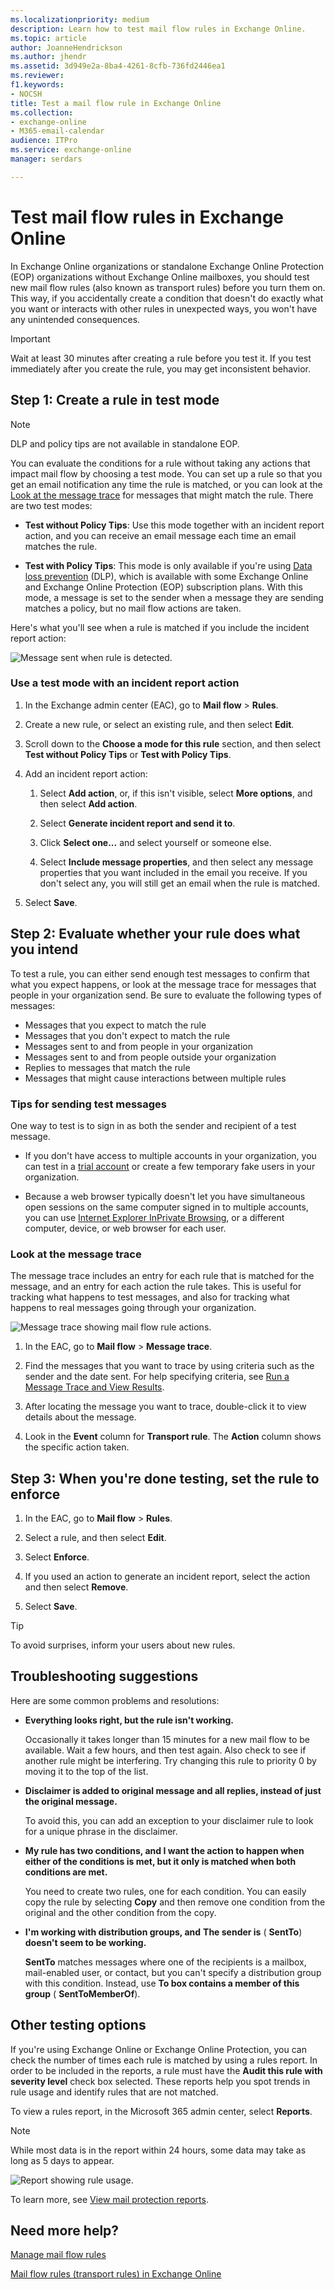 ```yaml
---
ms.localizationpriority: medium
description: Learn how to test mail flow rules in Exchange Online.
ms.topic: article
author: JoanneHendrickson
ms.author: jhendr
ms.assetid: 3d949e2a-8ba4-4261-8cfb-736fd2446ea1
ms.reviewer: 
f1.keywords:
- NOCSH
title: Test a mail flow rule in Exchange Online
ms.collection: 
- exchange-online
- M365-email-calendar
audience: ITPro
ms.service: exchange-online
manager: serdars

---
```


# Test mail flow rules in Exchange Online

In Exchange Online organizations or standalone Exchange Online Protection (EOP) organizations without Exchange Online mailboxes, you should test new mail flow rules (also known as transport rules) before you turn them on. This way, if you accidentally create a condition that doesn't do exactly what you want or interacts with other rules in unexpected ways, you won't have any unintended consequences.

> [!IMPORTANT]
> Wait at least 30 minutes after creating a rule before you test it. If you test immediately after you create the rule, you may get inconsistent behavior.

## Step 1: Create a rule in test mode

> [!NOTE]
> DLP and policy tips are not available in standalone EOP.

You can evaluate the conditions for a rule without taking any actions that impact mail flow by choosing a test mode. You can set up a rule so that you get an email notification any time the rule is matched, or you can look at the [Look at the message trace](#look-at-the-message-trace) for messages that might match the rule. There are two test modes:

- **Test without Policy Tips**: Use this mode together with an incident report action, and you can receive an email message each time an email matches the rule.

- **Test with Policy Tips**: This mode is only available if you're using [Data loss prevention](../../security-and-compliance/data-loss-prevention/data-loss-prevention.md) (DLP), which is available with some Exchange Online and Exchange Online Protection (EOP) subscription plans. With this mode, a message is set to the sender when a message they are sending matches a policy, but no mail flow actions are taken.

Here's what you'll see when a rule is matched if you include the incident report action:

![Message sent when rule is detected.](../../media/TA_EX_Rule_Detected.png)

### Use a test mode with an incident report action

1. In the Exchange admin center (EAC), go to **Mail flow** \> **Rules**.

2. Create a new rule, or select an existing rule, and then select **Edit**.

3. Scroll down to the **Choose a mode for this rule** section, and then select **Test without Policy Tips** or **Test with Policy Tips**.

4. Add an incident report action:

   1. Select **Add action**, or, if this isn't visible, select **More options**, and then select **Add action**.

   2. Select **Generate incident report and send it to**.

   3. Click **Select one...** and select yourself or someone else.

   4. Select **Include message properties**, and then select any message properties that you want included in the email you receive. If you don't select any, you will still get an email when the rule is matched.

5. Select **Save**.

## Step 2: Evaluate whether your rule does what you intend

To test a rule, you can either send enough test messages to confirm that what you expect happens, or look at the message trace for messages that people in your organization send. Be sure to evaluate the following types of messages:

- Messages that you expect to match the rule
- Messages that you don't expect to match the rule
- Messages sent to and from people in your organization
- Messages sent to and from people outside your organization
- Replies to messages that match the rule
- Messages that might cause interactions between multiple rules

### Tips for sending test messages

One way to test is to sign in as both the sender and recipient of a test message.

- If you don't have access to multiple accounts in your organization, you can test in a [trial account](https://www.microsoft.com/microsoft-365/compare-all-microsoft-365-products) or create a few temporary fake users in your organization.

- Because a web browser typically doesn't let you have simultaneous open sessions on the same computer signed in to multiple accounts, you can use [Internet Explorer InPrivate Browsing](https://support.microsoft.com/help/4026200), or a different computer, device, or web browser for each user.

### Look at the message trace

The message trace includes an entry for each rule that is matched for the message, and an entry for each action the rule takes. This is useful for tracking what happens to test messages, and also for tracking what happens to real messages going through your organization.

![Message trace showing mail flow rule actions.](../../media/TA_EX_Rule_Trace.png)

1. In the EAC, go to **Mail flow** \> **Message trace**.

2. Find the messages that you want to trace by using criteria such as the sender and the date sent. For help specifying criteria, see [Run a Message Trace and View Results](../../monitoring/trace-an-email-message/run-a-message-trace-and-view-results.md).

3. After locating the message you want to trace, double-click it to view details about the message.

4. Look in the **Event** column for **Transport rule**. The **Action** column shows the specific action taken.

## Step 3: When you're done testing, set the rule to enforce

1. In the EAC, go to **Mail flow** \> **Rules**.

2. Select a rule, and then select **Edit**.

3. Select **Enforce**.

4. If you used an action to generate an incident report, select the action and then select **Remove**.

5. Select **Save**.

> [!TIP]
> To avoid surprises, inform your users about new rules.

## Troubleshooting suggestions

Here are some common problems and resolutions:

- **Everything looks right, but the rule isn't working.**

   Occasionally it takes longer than 15 minutes for a new mail flow to be available. Wait a few hours, and then test again. Also check to see if another rule might be interfering. Try changing this rule to priority 0 by moving it to the top of the list.

- **Disclaimer is added to original message and all replies, instead of just the original message.**

   To avoid this, you can add an exception to your disclaimer rule to look for a unique phrase in the disclaimer.

- **My rule has two conditions, and I want the action to happen when either of the conditions is met, but it only is matched when both conditions are met.**

   You need to create two rules, one for each condition. You can easily copy the rule by selecting **Copy** and then remove one condition from the original and the other condition from the copy.

- **I'm working with distribution groups, and** **The sender is** ( **SentTo**) **doesn't seem to be working.**

   **SentTo** matches messages where one of the recipients is a mailbox, mail-enabled user, or contact, but you can't specify a distribution group with this condition. Instead, use **To box contains a member of this group** ( **SentToMemberOf**).

## Other testing options

If you're using Exchange Online or Exchange Online Protection, you can check the number of times each rule is matched by using a rules report. In order to be included in the reports, a rule must have the **Audit this rule with severity level** check box selected. These reports help you spot trends in rule usage and identify rules that are not matched.

To view a rules report, in the Microsoft 365 admin center, select **Reports**.

> [!NOTE]
> While most data is in the report within 24 hours, some data may take as long as 5 days to appear.

![Report showing rule usage.](../../media/TA_EX_RuleReport.png)

To learn more, see [View mail protection reports](../../monitoring/use-mail-protection-reports.md).

## Need more help?

[Manage mail flow rules](manage-mail-flow-rules.md)

[Mail flow rules (transport rules) in Exchange Online](mail-flow-rules.md)
